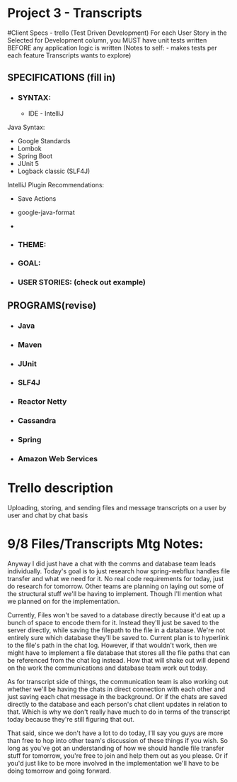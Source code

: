 # Project 3 - Transcripts

#Client Specs - trello (Test Driven Development)
For each User Story in the Selected for Development column, you MUST have unit tests written BEFORE any application logic is written
(Notes to self: - makes tests per each feature Transcripts wants to explore)

## SPECIFICATIONS (fill in)
- ### SYNTAX:
   - IDE - IntelliJ

Java Syntax:
- Google Standards
- Lombok
- Spring Boot
- JUnit 5
- Logback classic (SLF4J)

IntelliJ Plugin Recommendations:
- Save Actions
- google-java-format
- 

- ### THEME:

- ### GOAL:
 
- ### USER STORIES: (check out example)

## PROGRAMS(revise)
- ### Java
- ### Maven
- ### JUnit
- ### SLF4J
- ### Reactor Netty
- ### Cassandra
- ### Spring
- ### Amazon Web Services

# Trello description
Uploading, storing, and sending files and message transcripts on a user by user and chat by chat basis

# 9/8 Files/Transcripts Mtg Notes:
Anyway I did just have a chat with the comms and database team leads individually.
Today's goal is to just research how spring-webflux handles file transfer and what we need for it. No real code requirements for today, just do research for tomorrow. Other teams are planning on laying out some of the structural stuff we'll be having to implement. Though I'll mention what we planned on for the implementation. 

Currently, Files won't be saved to a database directly because it'd eat up a bunch of space to encode them for it. Instead they'll just be saved to the server directly, while saving the filepath to the file in a database. We're not entirely sure which database they'll be saved to. Current plan is to hyperlink to the file's path in the chat log. However, if that wouldn't work, then we might have to implement a file database that stores all the file paths that can be referenced from the chat log instead. How that will shake out will depend on the work the communications and database team work out today. 

As for transcript side of things, the communication team is also working out whether we'll be having the chats in direct connection with each other and just saving each chat message in the background. Or if the chats are saved directly to the database and each person's chat client updates in relation to that. Which is why we don't really have much to do in terms of the transcript today because they're still figuring that out.

That said, since we don't have a lot to do today, I'll say you guys are more than free to hop into other team's discussion of these things if you wish. So long as you've got an understanding of how we should handle file transfer stuff for tomorrow, you're free to join and help them out as you please. Or if you'd just like to be more involved in the implementation we'll have to be doing tomorrow and going forward.
